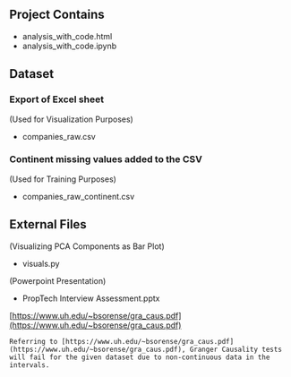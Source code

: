 Project Contains
----------------

- analysis_with_code.html
- analysis_with_code.ipynb

Dataset
-------

### Export of Excel sheet

(Used for Visualization Purposes)

- companies_raw.csv

### Continent missing values added to the CSV

(Used for Training Purposes)

- companies_raw_continent.csv

External Files
--------------

(Visualizing PCA Components as Bar Plot)

- visuals.py

(Powerpoint Presentation)

- PropTech Interview Assessment.pptx

[https://www.uh.edu/~bsorense/gra_caus.pdf](https://www.uh.edu/~bsorense/gra_caus.pdf)

```
Referring to [https://www.uh.edu/~bsorense/gra_caus.pdf](https://www.uh.edu/~bsorense/gra_caus.pdf), Granger Causality tests will fail for the given dataset due to non-continuous data in the intervals. 
```